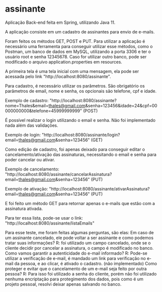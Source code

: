 # assinante
Aplicação Back-end feita em Spring, utilizando Java 11.

A aplicação consiste em um cadastro de assinantes para envio de e-mails.

Foram feitos os métodos GET, POST e PUT. Para utilizar a aplicação é necessário uma ferramenta para conseguir utilizar esse métodos, como o Postman, um banco de dados em MySQL, utilizando a porta 3306 e ter o usuário root e senha 12345678. Caso for utilizar outro banco, pode ser modificado o arquivo application.properties em resources.

A primeira tela é uma tela inicial com uma mensagem, ela pode ser acessada pelo link "http://localhost:8080/assinante".

Para cadastro, é necessário utilizar os parâmetros. São obrigatório os parâmetros de email, nome e senha, os opcionais são telefone, cpf e idade.

Exemplo de cadastro: "http://localhost:8080/assinante?nome=Thales&email=thales@gmail.com&senha=123456&idade=24&cpf=00000000000&telefone=45999999999" (POST)

É possível realizar o login utilizando o email e senha. Não foi implementado nada além das validações.

Exemplo de login: "http://localhost:8080/assinante/login?email=thales@gmail.com&senha=123456" (GET)

Como edição de cadastro, foi apenas deixado para conseguir editar o cancelamento/ativação das assinaturas, necessitando o email e senha para poder cancelar ou ativar.

Exemplo de cancelamento: "http://localhost:8080/assinante/cancelarAssinatura?email=thales@gmail.com&senha=123456" (PUT)

Exemplo de ativação: "http://localhost:8080/assinante/ativarAssinatura?email=thales@gmail.com&senha=123456" (PUT)

E foi feito um método GET para retornar apenas o e-mails que estão com a assinatura ativada.

Para ter essa lista, pode-se usar o link: "http://localhost:8080/assinante/listaEmails"

Para esse teste, me foram feitas algumas perguntas, são elas:
Em caso de um assinante cancelado, ele pode voltar a ser assinante e como podemos tratar suas informações?
R: foi utilizado um campo cancelado, onde se o cliente decidir por cancelar a assinatura, o campo é modificado no banco.
Como vamos garantir a autenticidade do e-mail informado?
R: Pode-se utilizar a verificação de e-mail, é mandado um link para verificação no e-mail da pessoa, e ao clicar, é ativado o cadastro. (não implementado)
Como proteger e evitar que o cancelamento de um e-mail seja feito por outra pessoa?
R: Para isso foi utilizado a senha do cliente, porém não foi utilizado nenhuma encriptação para protegimento dos dados, pois como é um projeto pessoal, resolvi deixar apenas salvando no banco.
